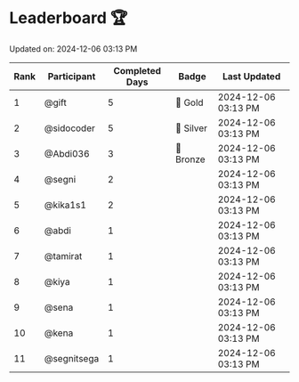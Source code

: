 # Leaderboard 🏆

Updated on: 2024-12-06 03:13 PM

| Rank | Participant       | Completed Days | Badge      | Last Updated         |
|------|-------------------|----------------|------------|----------------------|
| 1    | @gift             | 5              | 🏅 Gold     | 2024-12-06 03:13 PM |
| 2    | @sidocoder        | 5              | 🥈 Silver   | 2024-12-06 03:13 PM |
| 3    | @Abdi036          | 3              | 🥉 Bronze   | 2024-12-06 03:13 PM |
| 4    | @segni            | 2              |            | 2024-12-06 03:13 PM |
| 5    | @kika1s1          | 2              |            | 2024-12-06 03:13 PM |
| 6    | @abdi             | 1              |            | 2024-12-06 03:13 PM |
| 7    | @tamirat          | 1              |            | 2024-12-06 03:13 PM |
| 8    | @kiya             | 1              |            | 2024-12-06 03:13 PM |
| 9    | @sena             | 1              |            | 2024-12-06 03:13 PM |
| 10   | @kena             | 1              |            | 2024-12-06 03:13 PM |
| 11   | @segnitsega       | 1              |            | 2024-12-06 03:13 PM |
